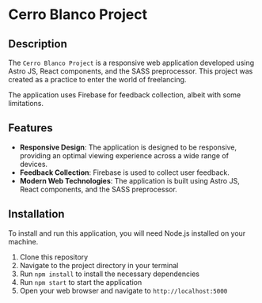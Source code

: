 # Cerro Blanco Project

## Description

The `Cerro Blanco Project` is a responsive web application developed using Astro JS, React components, and the SASS preprocessor. This project was created as a practice to enter the world of freelancing.

The application uses Firebase for feedback collection, albeit with some limitations.

## Features

- **Responsive Design**: The application is designed to be responsive, providing an optimal viewing experience across a wide range of devices.
- **Feedback Collection**: Firebase is used to collect user feedback.
- **Modern Web Technologies**: The application is built using Astro JS, React components, and the SASS preprocessor.

## Installation

To install and run this application, you will need Node.js installed on your machine.

1. Clone this repository
2. Navigate to the project directory in your terminal
3. Run `npm install` to install the necessary dependencies
4. Run `npm start` to start the application
5. Open your web browser and navigate to `http://localhost:5000`

